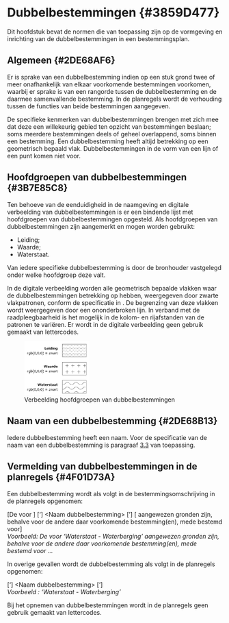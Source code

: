 # Dubbelbestemmingen {#3859D477}

Dit hoofdstuk bevat de normen die van toepassing zijn op de vormgeving en inrichting van de dubbelbestemmingen in een bestemmingsplan.<br/>
## Algemeen {#2DE68AF6}

Er is sprake van een dubbelbestemming indien op een stuk grond twee of meer onafhankelijk van elkaar voorkomende bestemmingen voorkomen, waarbij er sprake is van een rangorde tussen de dubbelbestemming en de daarmee samenvallende bestemming. In de planregels wordt de verhouding tussen de functies van beide bestemmingen aangegeven.

De specifieke kenmerken van dubbelbestemmingen brengen met zich mee dat deze een willekeurig gebied ten opzicht van bestemmingen beslaan; soms meerdere bestemmingen deels of geheel overlappend, soms binnen een bestemming. Een dubbelbestemming heeft altijd betrekking op een geometrisch bepaald vlak. Dubbelbestemmingen in de vorm van een lijn of een punt komen niet voor.<br/>
## Hoofdgroepen van dubbelbestemmingen {#3B7E85C8}

Ten behoeve van de eenduidigheid in de naamgeving en digitale verbeelding van dubbelbestemmingen is er een bindende lijst met  hoofdgroepen van dubbelbestemmingen opgesteld. Als hoofdgroepen van dubbelbestemmingen zijn aangemerkt en mogen worden gebruikt:

<ul><li>Leiding;</li>
<li>Waarde;</li>
<li>Waterstaat.</li>
</ul>

Van iedere specifieke dubbelbestemming is door de bronhouder vastgelegd onder welke hoofdgroep deze valt.

In de digitale verbeelding worden alle geometrisch bepaalde vlakken waar de dubbelbestemmingen betrekking op hebben, weergegeven door zwarte vlakpatronen, conform de specificatie in . De begrenzing van deze vlakken wordt weergegeven door een ononderbroken lijn. In verband met de raadpleegbaarheid is het mogelijk in de kolom- en rijafstanden van de patronen te variëren. Er wordt in de digitale verbeelding geen gebruik gemaakt van lettercodes.<br/>
<figure><img src='media/image3.png' alt='Afbeelding met tekst, schermopname, diagram, lijn' style='width: 36.02252212123912%;'></img>
<figcaption>Verbeelding hoofdgroepen van dubbelbestemmingen</figcaption></figure>

## Naam van een dubbelbestemming {#2DE68B13}

Iedere dubbelbestemming heeft een naam. Voor de specificatie van de naam van een dubbelbestemming is paragraaf <a href='#2DE68AA3'>3.3</a> van toepassing.<br/>
## Vermelding van dubbelbestemmingen in de planregels {#4F01D73A}

Een dubbelbestemming wordt als volgt in de bestemmingsomschrijving in de planregels opgenomen:

\[De voor \] \[‘\] \<Naam dubbelbestemming\> \[’\] \[ aangewezen gronden zijn, behalve voor de andere daar voorkomende bestemming(en), mede bestemd voor\]<br/>
<i>Voorbeeld: De voor ‘Waterstaat - Waterberging’ aangewezen gronden zijn, behalve voor de andere daar voorkomende bestemming(en), mede bestemd voor ...</i>

In overige gevallen wordt de dubbelbestemming als volgt in de planregels opgenomen:

\[‘\] \<Naam dubbelbestemming\> \[’\]<br/>
<i>Voorbeeld : ‘Waterstaat - Waterberging’</i>

Bij het opnemen van dubbelbestemmingen wordt in de planregels geen gebruik gemaakt van lettercodes.<br/>
